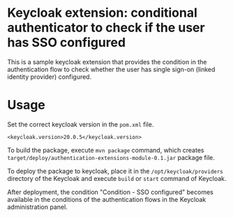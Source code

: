 # Keycloak extension: conditional authenticator to check if the user has SSO configured
This is a sample keycloak extension that provides the condition in the authentication flow to check whether the user has single sign-on (linked identity provider) configured.

# Usage
Set the correct keycloak version in the `pom.xml` file.
```
<keycloak.version>20.0.5</keycloak.version>
```
To build the package, execute `mvn package` command, which creates `target/deploy/authentication-extensions-module-0.1.jar` package file.

To deploy the package to keycloak, place it in the `/opt/keycloak/providers` directory of the Keycloak and execute `build` or `start` command of Keycloak.

After deployment, the condition "Condition - SSO configured" becomes available in the conditions of the authentication flows in the Keycloak administration panel.
